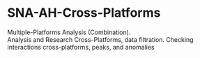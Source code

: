 # SNA-AH-Cross-Platforms
Multiple-Platforms Analysis (Combination).<br>
Analysis and Research Cross-Platforms, data filtration. Checking interactions cross-platforms, peaks, and anomalies
